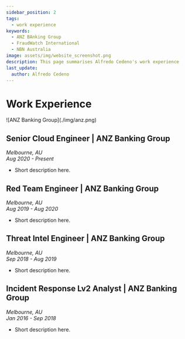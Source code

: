 ```yaml
---
sidebar_position: 2
tags:
  - work experience
keywords: 
  - ANZ BAnking Group
  - FraudWatch International
  - NBN Australia
image: assets/img/website_screenshot.png
description: This page summarises Alfredo Cedeno's work experience
last_update:
  author: Alfredo Cedeno
---
```


# Work Experience

<div class="img-small" > ![ANZ Banking Group](./img/anz.png)</div>

## Senior Cloud Engineer | ANZ Banking Group
_Melbourne, AU_  
_Aug 2020 - Present_

- Short description here.

## Red Team Engineer | ANZ Banking Group
_Melbourne, AU_  
_Aug 2019 - Aug 2020_

- Short description here.

## Threat Intel Engineer | ANZ Banking Group
_Melbourne, AU_  
_Sep 2018 - Aug 2019_

- Short description here.

## Incident Response Lv2 Analyst | ANZ Banking Group
_Melbourne, AU_  
_Jan 2016 - Sep 2018_

- Short description here.

